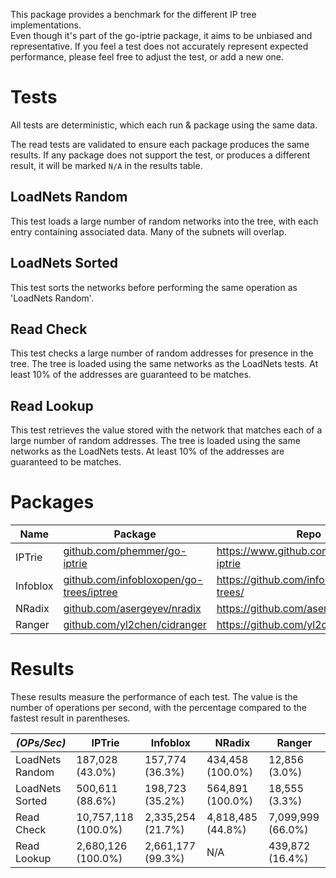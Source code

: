 This package provides a benchmark for the different IP tree implementations.  
Even though it's part of the go-iptrie package, it aims to be unbiased and representative. If you feel a test does not accurately represent expected performance, please feel free to adjust the test, or add a new one.

# Tests
All tests are deterministic, which each run & package using the same data.

The read tests are validated to ensure each package produces the same results. If any package does not support the test, or produces a different result, it will be marked `N/A` in the results table.

## LoadNets Random
This test loads a large number of random networks into the tree, with each entry containing associated data. Many of the subnets will overlap.

## LoadNets Sorted
This test sorts the networks before performing the same operation as 'LoadNets Random'.

## Read Check
This test checks a large number of random addresses for presence in the tree. The tree is loaded using the same networks as the LoadNets tests. At least 10% of the addresses are guaranteed to be matches.

## Read Lookup
This test retrieves the value stored with the network that matches each of a large number of random addresses. The tree is loaded using the same networks as the LoadNets tests. At least 10% of the addresses are guaranteed to be matches.

# Packages

| Name     | Package                                                                                               | Repo                                      |
|----------|-------------------------------------------------------------------------------------------------------|-------------------------------------------|
| IPTrie   | [github.com/phemmer/go-iptrie](https://pkg.go.dev/github.com/phemmer/go-iptrie)                       | https://www.github.com/phemmer/go-iptrie  |
| Infoblox | [github.com/infobloxopen/go-trees/iptree](https://pkg.go.dev/github.com/infobloxopen/go-trees/iptree) | https://github.com/infobloxopen/go-trees/ |
| NRadix   | [github.com/asergeyev/nradix](https://pkg.go.dev/github.com/asergeyev/nradix)                         | https://github.com/asergeyev/nradix       |
| Ranger   | [github.com/yl2chen/cidranger](https://pkg.go.dev/github.com/yl2chen/cidranger)                       | https://github.com/yl2chen/cidranger/     |

# Results
These results measure the performance of each test. The value is the number of operations per second, with the percentage compared to the fastest result in parentheses.

|   *(OPs/Sec)*   | IPTrie           |     Infoblox      |      NRadix       |      Ranger       |
|-----------------|---------------------|-------------------|-------------------|-------------------|
| LoadNets Random | 187,028 (43.0%)     | 157,774 (36.3%)   | 434,458 (100.0%)  | 12,856 (3.0%)     |
| LoadNets Sorted | 500,611 (88.6%)     | 198,723 (35.2%)   | 564,891 (100.0%)  | 18,555 (3.3%)     |
| Read Check      | 10,757,118 (100.0%) | 2,335,254 (21.7%) | 4,818,485 (44.8%) | 7,099,999 (66.0%) |
| Read Lookup     | 2,680,126 (100.0%)  | 2,661,177 (99.3%) | N/A               | 439,872 (16.4%)   |
